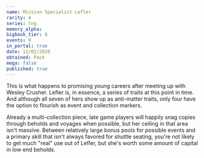 ```yaml
---
name: Mission Specialist Lefler
rarity: 4
series: tng
memory_alpha:
bigbook_tier: 8
events: 9
in_portal: true
date: 11/02/2020
obtained: Pack
mega: false
published: true
---
```


This is what happens to promising young careers after meeting up with Wesley Crusher. Lefler is, in essence, a series of traits at this point in time. And although all seven of hers show up as anti-matter traits, only four have the option to flourish as event and collection markers.

Already a multi-collection piece, late game players will happily snag copies through beholds and voyages when possible, but her ceiling in that area isn't massive. Between relatively large bonus pools for possible events and a primary skill that isn't always favored for shuttle seating, you're not likely to get much "real" use out of Lefler, but she's worth some amount of capital in low end beholds.
